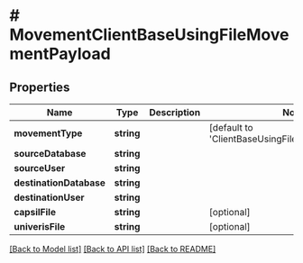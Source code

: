 # # MovementClientBaseUsingFileMovementPayload

## Properties

Name | Type | Description | Notes
------------ | ------------- | ------------- | -------------
**movementType** | **string** |  | [default to 'ClientBaseUsingFileMovementPayload']
**sourceDatabase** | **string** |  | 
**sourceUser** | **string** |  | 
**destinationDatabase** | **string** |  | 
**destinationUser** | **string** |  | 
**capsilFile** | **string** |  | [optional] 
**univerisFile** | **string** |  | [optional] 

[[Back to Model list]](../../README.md#documentation-for-models) [[Back to API list]](../../README.md#documentation-for-api-endpoints) [[Back to README]](../../README.md)


